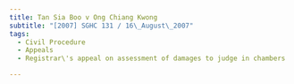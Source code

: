 ```yaml
---
title: Tan Sia Boo v Ong Chiang Kwong 
subtitle: "[2007] SGHC 131 / 16\_August\_2007"
tags:
  - Civil Procedure
  - Appeals
  - Registrar\'s appeal on assessment of damages to judge in chambers

---
```


